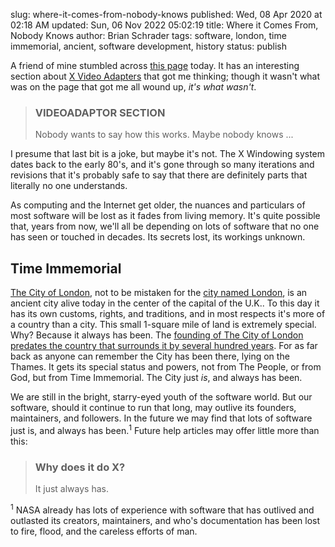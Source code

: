 slug: where-it-comes-from-nobody-knows
published: Wed, 08 Apr 2020 at 02:18 AM
updated: Sun, 06 Nov 2022 05:02:19 
title: Where it Comes From, Nobody Knows
author: Brian Schrader
tags: software, london, time immemorial, ancient, software development, history
status: publish

A friend of mine stumbled across [this page][1] today. It has an interesting section about [X Video Adapters][2] that got me thinking; though it wasn't what was on the page that got me all wound up, *it's what wasn't*.

> ### VIDEOADAPTOR SECTION
> Nobody wants to say how this works. Maybe nobody knows ...

I presume that last bit is a joke, but maybe it's not. The X Windowing system dates back to the early 80's, and it's gone through so many iterations and revisions that it's probably safe to say that there are definitely parts that literally no one understands.

As computing and the Internet get older, the nuances and particulars of most software will be lost as it fades from living memory. It's quite possible that, years from now, we'll all be depending on lots of software that no one has seen or touched in decades. Its secrets lost, its workings unknown.


## Time Immemorial

[The City of London][3], not to be mistaken for the [city named London][4], is an ancient city alive today in the center of the capital of the U.K.. To this day it has its own customs, rights, and traditions, and in most respects it's more of a country than a city. This small 1-square mile of land is extremely special. Why? Because it always has been. The [founding of The City of London predates the country that surrounds it by several hundred years][5]. For as far back as anyone can remember the City has been there, lying on the Thames. It gets its special status and powers, not from The People, or from God, but from Time Immemorial. The City just *is*, and always has been.

We are still in the bright, starry-eyed youth of the software world. But our software, should it continue to run that long, may outlive its founders, maintainers, and followers. In the future we may find that lots of software just is, and always has been.<sup>1</sup> Future help articles may offer little more than this:

> ### Why does it do X?
> It just always has.

<div class="footnote">
<sup>1</sup> NASA already has lots of experience with software that has outlived and outlasted its creators, maintainers, and who's documentation has been lost to fire, flood, and the careless efforts of man.
</div>

[1]: https://www.x.org/releases/current/doc/man/man5/xorg.conf.5.xhtml
[2]: https://www.x.org/releases/current/doc/man/man5/xorg.conf.5.xhtml#heading11
[3]: https://en.wikipedia.org/wiki/City_of_London
[4]: https://en.wikipedia.org/wiki/England
[5]: https://www.cgpgrey.com/blog/the-secret-city-of-london.html
